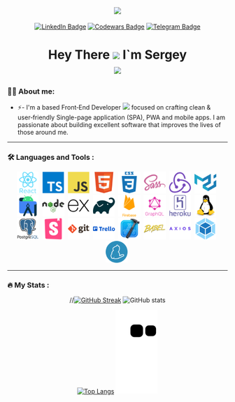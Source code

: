 <div id="header" align="center">
  <img src="https://media.giphy.com/media/jdPMeyv9rn0hZHh8n9/giphy.gif" width="200"/>
  <div>
<img src="https://komarev.com/ghpvc/?username=SergeyShapliuk&style=flat-square&color=blue" alt=""/>
</div>

<div id="badges" align="center">
<a href="https://linkedin.com/in/siarhei-shapliuk-frontend-dev">
  <img src="https://img.shields.io/badge/LinkedIn-blue?style=for-the-badge&logo=linkedin&logoColor=white" alt="LinkedIn Badge"/></a>
  <a href="https://www.codewars.com/users/sergeyshapliuk">
  <img src="https://img.shields.io/badge/Codewars-red?style=for-the-badge&logo=codewars&logoColor=white" alt="Codewars Badge"/></a>
  <a href="https://t.me/SergeShapliuk">
  <img src="https://img.shields.io/badge/Telegram-blue?style=for-the-badge&logo=telegram&logoColor=white" alt="Telegram Badge"/></a>
  <h1>
  Hey There
  <img src="https://media.giphy.com/media/hvRJCLFzcasrR4ia7z/giphy.gif" width="30px"/>
  I`m Sergey
   <div>
     <img src="https://media.giphy.com/media/HwBlFQZFcAoUcPHZdX/giphy.gif" width="200px"/>
   </div>
  </h1>
 </div>
 
<div align="start">

 ### :man_technologist: About me:  
 - :zap:- I'm a based Front‑End Developer  <img src="https://media.giphy.com/media/WUlplcMpOCEmTGBtBW/giphy.gif" width="30"> focused on crafting clean & user‑friendly Single-page application (SPA), PWA and mobile apps. I am passionate about building excellent software that improves the lives of those around me.
---

### :hammer_and_wrench: Languages and Tools :

</div>

<div id="skills align="center">
  <img src="https://github.com/devicons/devicon/blob/master/icons/react/react-original-wordmark.svg" title="React" alt="React" width="50" height="50"/>&nbsp;
  <img src="https://github.com/devicons/devicon/blob/master/icons/typescript/typescript-original.svg" title="React-native" alt="React-native" width="50" height="50"/>&nbsp;
  <img src="https://github.com/devicons/devicon/blob/master/icons/javascript/javascript-original.svg" title="JavaScript" alt="JavaScript" width="50" height="50"/>&nbsp;
  <img src="https://github.com/devicons/devicon/blob/master/icons/html5/html5-original.svg" title="HTML5" alt="HTML" width="50" height="50"/>&nbsp;
  <img src="https://github.com/devicons/devicon/blob/master/icons/css3/css3-plain-wordmark.svg"  title="CSS3" alt="CSS" width="50" height="50"/>&nbsp;
  <img src="https://github.com/devicons/devicon/blob/master/icons/sass/sass-original.svg"  title="Sass" alt="Sass" width="50" height="50"/>&nbsp;
  <img src="https://github.com/devicons/devicon/blob/master/icons/redux/redux-original.svg" title="Redux" alt="Redux " width="50" height="50"/>&nbsp;
  <img src="https://github.com/devicons/devicon/blob/master/icons/materialui/materialui-original.svg" title="Material UI" alt="Material UI" width="50" height="50"/>&nbsp;
  <img src="https://github.com/devicons/devicon/blob/master/icons/androidstudio/androidstudio-original.svg" title="Android studio" alt="Android studio" width="50" height="50"/>&nbsp;
  <img src="https://github.com/devicons/devicon/blob/master/icons/nodejs/nodejs-original-wordmark.svg" title="NodeJS" alt="NodeJS" width="50" height="50"/>&nbsp;
  <img src="https://github.com/devicons/devicon/blob/master/icons/express/express-original.svg" title="Express" alt="Express" width="50" height="50"/>&nbsp;
  <img src="https://github.com/devicons/devicon/blob/master/icons/gradle/gradle-original.svg" title="Gradle" alt="Gradle" width="50" height="50"/>&nbsp;
  <img src="https://github.com/devicons/devicon/blob/master/icons/firebase/firebase-plain-wordmark.svg" title="Firebase" alt="Firebase" width="50" height="50"/>&nbsp;
  <img src="https://github.com/devicons/devicon/blob/master/icons/graphql/graphql-plain-wordmark.svg" title="Graphql" alt="Graphql" width="50" height="50"/>&nbsp;
  <img src="https://github.com/devicons/devicon/blob/master/icons/heroku/heroku-original-wordmark.svg" title="Heroku" alt="Heroku" width="50" height="50"/>&nbsp;
  <img src="https://github.com/devicons/devicon/blob/master/icons/linux/linux-original.svg" title="Linux" alt="Linux" width="50" height="50"/>&nbsp;
  <img src="https://github.com/devicons/devicon/blob/master/icons/postgresql/postgresql-original-wordmark.svg" title="Postgresql" alt="Postgresql" width="50" height="50"/>&nbsp;
  <img src="https://github.com/devicons/devicon/blob/master/icons/storybook/storybook-original.svg" title="Storybook" alt="Storybook" width="50" height="50"/>&nbsp;
  <img src="https://github.com/devicons/devicon/blob/master/icons/git/git-original-wordmark.svg" title="Git" **alt="Git" width="50" height="50"/>&nbsp;
  <img src="https://github.com/devicons/devicon/blob/master/icons/trello/trello-plain-wordmark.svg" title="Trello" **alt="Trello" width="50" height="50"/>&nbsp;
  <img src="https://github.com/devicons/devicon/blob/master/icons/xcode/xcode-original.svg" title="Xcode" **alt="Xcode" width="50" height="50"/>&nbsp;
  <img src="https://github.com/devicons/devicon/blob/master/icons/babel/babel-original.svg" title="Babel" **alt="Babel" width="50" height="50"/>&nbsp;
  <img src="https://github.com/devicons/devicon/blob/master/icons/axios/axios-plain-wordmark.svg" title="Axios" **alt="Axios" width="50" height="50"/>&nbsp;
  <img src="https://github.com/devicons/devicon/blob/master/icons/webpack/webpack-original.svg" title="Webpack" **alt="Webpack" width="50" height="50"/>&nbsp;
  <img src="https://github.com/devicons/devicon/blob/master/icons/yarn/yarn-original.svg" title="Yarn" **alt="Yarn" width="50" height="50"/>&nbsp;
</div>
<div align="start">

---

### :fire: My Stats :

</div>
 <div id="Stats align="center>
 
//[![GitHub Streak](https://streak-stats.demolab.com?user=SergeyShapliuk)](https://git.io/streak-stats)
![GitHub stats](https://github-readme-stats.vercel.app/api?username=SergeyShapliuk&show_icons=true&theme=radical)


[![Top Langs](https://github-readme-stats.vercel.app/api/top-langs/?username=SergeyShapliuk&layout=compact&theme=flag-india)](https://github.com/anuraghazra/github-readme-stats)
![Snake animation](https://github.com/rafaballerini/rafaballerini/blob/output/github-contribution-grid-snake.svg)

 </div>





